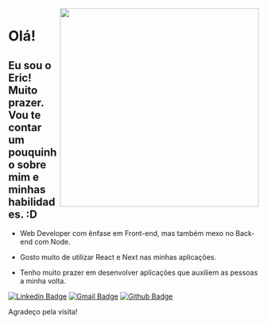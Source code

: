 <img align="right" width="400" height="400" src="https://media.giphy.com/media/N6funLtVsHW0g/giphy.gif">
 
# Olá!
 
## Eu sou o Eric! Muito prazer. Vou te contar um pouquinho sobre mim e minhas habilidades. :D

- Web Developer com ênfase em Front-end, mas também mexo no Back-end com Node.

- Gosto muito de utilizar React e Next nas minhas aplicações.

- Tenho muito prazer em desenvolver aplicações que auxiliem as pessoas a minha volta.

[![Linkedin Badge](https://img.shields.io/badge/-LinkedIn-blue?style=flat-square&logo=Linkedin&logoColor=white&link=https://www.linkedin.com/in/eric-oliveira-lopes/)](https://www.linkedin.com/in/eric-oliveira-lopes/)
[![Gmail Badge](https://img.shields.io/badge/-Gmail-c14438?style=flat-square&logo=Gmail&logoColor=white&link=mailto:lopes.eric051@gmail.com)](lopes.eric051@gmail.com)
[![Github Badge](https://img.shields.io/badge/-Github-000?style=flat-square&logo=Github&logoColor=white&link=https://github.com/EricEOL)](https://github.com/EricEOL)

Agradeço pela visita! 
